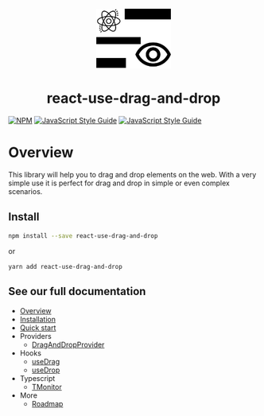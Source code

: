 <p align="center">
  <img src="./docs/logo.png" width="150" alt="react-use-drag-and-drop" />
  <h1 align="center">react-use-drag-and-drop</h1>
</p>

 [![NPM](https://img.shields.io/npm/v/react-use-drag-and-drop.svg)](https://www.npmjs.com/package/react-use-drag-and-drop) [![JavaScript Style Guide](https://img.shields.io/npm/dm/react-use-drag-and-drop.svg)](https://www.npmjs.com/package/react-use-drag-and-drop) [![JavaScript Style Guide](https://img.shields.io/badge/code_style-standard-brightgreen.svg)](https://standardjs.com)

 # Overview

This library will help you to drag and drop elements on the web. With a very simple use it is perfect for drag and drop in simple or even complex scenarios.

## Install

```bash
npm install --save react-use-drag-and-drop
```
or
```bash
yarn add react-use-drag-and-drop
```

## See our full documentation

* [Overview](https://react-use-drag-and-drop.web.app/)
* [Installation](https://react-use-drag-and-drop.web.app/installation)
* [Quick start](https://react-use-drag-and-drop.web.app/quick-start)
* Providers
  * [DragAndDropProvider](https://react-use-drag-and-drop.web.app/providers/drag-and-drop-provider)
* Hooks
  * [useDrag](https://react-use-drag-and-drop.web.app/hooks/use-drag)
  * [useDrop](https://react-use-drag-and-drop.web.app/hooks/use-drop)
* Typescript
  * [TMonitor](https://react-use-drag-and-drop.web.app/typescript/i-observable)
* More
  * [Roadmap](https://react-use-drag-and-drop.web.app/more/roadmap)
